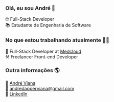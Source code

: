 ### Olá, eu sou André 👋

🤓 Full-Stack Developer <br>
📚 Estudante de Engenharia de Software

### No que estou trabalhando atualmente 👨‍💻

💼 Full-Stack Developer at [Medcloud](https://medcloud.link/) <br>
⚒️ Freelancer Front-end Developer <br>

### Outra informações 🌎

🚀 [André Viana](https://andre-viana.vercel.app/) <br>
📩 [andredapperviana@gmail.com](mailto:andredapperviana@gmail.com) <br>
💼 [LinkedIn](https://www.linkedin.com/in/vianagustavoandre/) <br>
